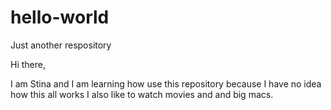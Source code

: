 # hello-world
Just another respository

Hi there, 

I am Stina and I am learning how use this repository because I have no idea how this all works
I also like to watch movies and and big macs.
